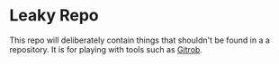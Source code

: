 # Leaky Repo

This repo will deliberately contain things that shouldn't be found in a a repository. It is for playing with tools such as [Gitrob](https://github.com/michenriksen/gitrob).
